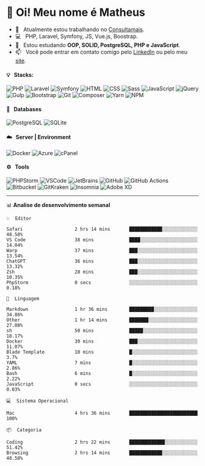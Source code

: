 # 👋 Oi! Meu nome é Matheus

- 🔭 &nbsp; Atualmente estou trabalhando no [Consultamais](https://consultamais.com.br/).
- 💻 &nbsp; PHP, Laravel, Symfony, JS, Vue.js, Boostrap.
- 🌱 &nbsp; Estou estudando **OOP, SOLID, PostgreSQL, PHP e JavaScript**.
- 📫 &nbsp; Você pode entrar em contato comigo pelo [LinkedIn](https://www.linkedin.com/in/matheuscamargoxavier/) ou pelo meu [site](https://matheuscamargo.co).

#### 💡 &nbsp; Stacks:
![PHP](https://img.shields.io/badge/-PHP-777BB4?&logo=php&logoColor=FFFFFF)
![Laravel](https://img.shields.io/badge/-Laravel-FF2D20?&logo=laravel&logoColor=FFFFFF)
![Symfony](https://img.shields.io/badge/-Symfony-000000?&logo=symfony&logoColor=FFFFFF)
![HTML](https://img.shields.io/badge/-HTML-E34F26?&logo=html5&logoColor=FFFFFF)
![CSS](https://img.shields.io/badge/-CSS-1572B6?&logo=css3&logoColor=FFFFFF)
![Sass](https://img.shields.io/badge/-Sass-CC6699?&logo=sass&logoColor=FFFFFF)
![JavaScript](https://img.shields.io/badge/-JavaScript-F7DF1E?&logo=javascript&logoColor=FFFFFF)
![jQuery](https://img.shields.io/badge/-jQuery-0769AD?&logo=jquery&logoColor=FFFFFF)
![Gulp](https://img.shields.io/badge/-Gulp-CF4647?&logo=gulp&logoColor=FFFFFF)
![Bootstrap](https://img.shields.io/badge/-Bootstrap-7952B3?&logo=bootstrap&logoColor=FFFFFF)
![Git](https://img.shields.io/badge/-Git-F05032?&logo=git&logoColor=FFFFFF)
![Composer](https://img.shields.io/badge/-Composer-885630?&logo=composer&logoColor=FFFFFF)
![Yarn](https://img.shields.io/badge/-Yarn-2C8EBB?&logo=yarn&logoColor=FFFFFF)
![NPM](https://img.shields.io/badge/-npm-CB3837?&logo=npm&logoColor=FFFFFF)

#### 💾 &nbsp; Databases
![PostgreSQL](https://img.shields.io/badge/-PostgreSQL-336791?&logo=PostgreSQL&logoColor=FFFFFF)
![SQLite](https://img.shields.io/badge/-SQLite-003B57?&logo=SQLite&logoColor=FFFFFF)

#### ☁️ &nbsp; Server | Environment
![Docker](https://img.shields.io/badge/-Docker-2496ED?&logo=docker&logoColor=FFFFFF)
![Azure](https://img.shields.io/badge/-Azure-0089D6?&logo=microsoft%20azure&logoColor=FFFFFF)
![cPanel](https://img.shields.io/badge/-cPanel-FF6C2C?&logo=cpanel&logoColor=FFFFFF)

#### ⚙️ &nbsp; Tools
![PHPStorm](https://img.shields.io/badge/-PHPStorm-000000?&logo=PHPStorm&logoColor=FFFFFF)
![VSCode](https://img.shields.io/badge/-VSCode-007ACC?&logo=Visual%20Studio%20Code&logoColor=FFFFFF) 
![JetBrains](https://img.shields.io/badge/-JetBrains-000000?&logo=jetbrains&logoColor=FFFFFF) 
![GitHub](https://img.shields.io/badge/-GitHub-181717?&logo=github&logoColor=FFFFFF) 
![GitHub Actions](https://img.shields.io/badge/-GitHub%20Actions-181717?&logo=GitHub%20Actions&logoColor=FFFFFF) 
![Bitbucket](https://img.shields.io/badge/-Bitbucket-0052CC?&logo=bitbucket&logoColor=FFFFFF)
![GitKraken](https://img.shields.io/badge/-GitKraken-179287?&logo=GitKraken&logoColor=FFFFFF)
![Insomnia](https://img.shields.io/badge/-Insomnia-5849BE?&logo=Insomnia&logoColor=FFFFFF)
![Adobe XD](https://img.shields.io/badge/-Adobe%20XD-FF61F6?&logo=adobe%20xd&logoColor=FFFFFF) 
_______

📊  **Analise de desenvolvimento semanal**
```text
💡  Editor

Safari                   2 hrs 14 mins       ████████████░░░░░░░░░░░░░     48.58%
VS Code                  38 mins             ████░░░░░░░░░░░░░░░░░░░░░     14.04%
Warp                     37 mins             ███░░░░░░░░░░░░░░░░░░░░░░     13.54%
ChatGPT                  36 mins             ███░░░░░░░░░░░░░░░░░░░░░░     13.32%
Zsh                      28 mins             ███░░░░░░░░░░░░░░░░░░░░░░     10.35%
PhpStorm                 0 secs              ░░░░░░░░░░░░░░░░░░░░░░░░░      0.18%
```
```text
💬  Linguagem

Markdown                 1 hr 36 mins        █████████░░░░░░░░░░░░░░░░     34.86%
Other                    1 hr 14 mins        ███████░░░░░░░░░░░░░░░░░░     27.08%
sh                       50 mins             █████░░░░░░░░░░░░░░░░░░░░     18.17%
Docker                   30 mins             ███░░░░░░░░░░░░░░░░░░░░░░     11.07%
Blade Template           10 mins             █░░░░░░░░░░░░░░░░░░░░░░░░       3.7%
YAML                     7 mins              █░░░░░░░░░░░░░░░░░░░░░░░░      2.86%
Bash                     6 mins              █░░░░░░░░░░░░░░░░░░░░░░░░      2.22%
JavaScript               0 secs              ░░░░░░░░░░░░░░░░░░░░░░░░░      0.03%
```
```text
💻  Sistema Operacional

Mac                      4 hrs 36 mins       █████████████████████████       100%
```
```text
📦  Categoria

Coding                   2 hrs 22 mins       █████████████░░░░░░░░░░░░     51.42%
Browsing                 2 hrs 14 mins       ████████████░░░░░░░░░░░░░     48.58%
```
